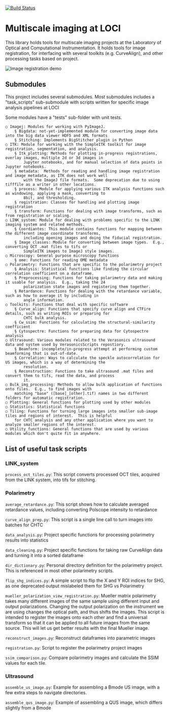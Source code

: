 [![Build Status](https://travis-ci.org/uw-loci/multiscale.svg?branch=master)](https://travis-ci.org/uw-loci/multiscale)

Multiscale imaging at LOCI
===================

This library holds tools for multiscale imaging projects at the Laboratory of Optical and Computational Instrumentation.
It holds tools for image registration, for interfacing with several toolkits (e.g. CurveAlign), and other processing
tasks based on project.

![Image registration demo](demo/Animation.gif)

## Submodules

This project includes several submodules.  Most submodules includes a "task_scripts" sub-submodule 
with scripts written for specific image analysis pipelines at LOCI

Some modules have a "tests" sub-folder with unit tests.
    
    ○ Imagej: Modules for working with PyImageJ.
        § Bigdata: not-yet-implemented module for converting image data into the big data viewer HDF5 and XML formats
        § Stitching: Implements BigStitcher plugin in Python
    ○ ITK: Module for working with the SimpleITK toolkit for image registration, segmentation, and analysis.
        § Itk_plotting: Methods for plotting in-progress registrations, overlay images, multiple 2d or 3d images in 
            Jupyter notebooks, and for manual selection of data points in Jupyter notebooks.
        § metadata:  Methods for reading and handling image registration and image metadata, as ITK does not work well 
            with the ImageJ file formats.  Some deprecation due to using tifffile as a writer in other locations.
        § process: Module for applying various ITK analysis functions such as windowing, applying a mask, converting to 
            8bit, and thresholding.  
        § registration: Classes for handling and plotting image registration 
        § transform: Functions for dealing with image transforms, such as from registration or scaling.
    ○ LINK_system: Module for dealing with problems specific to the LINK imaging system and related methods.
        § Coordiantes: This module contains functions for mapping between the different image coordinate transforms, 
            including opening images and doing the fiducial registration.
        § Image_classes: Module for converting between image types.  E.g., converting OCT .mat files to tifs or 
            SimpleITK images to ImageJ style images.
    ○ Microscopy: General purpose microscopy functions
        § ome: Functions for reading OME metadata 
    ○ Polarimetry: Functions that are specific to the polarimetry project 
        § Analysis: Statistical functions like finding the circular correlation coefficient on a dataframe.
        § Preprocessing: Functions for taking polarimetry data and making it usable for analysis.  E.g., taking the 24 
            polarization state images and registering them together.
        § Retardance: Functions for dealing with the retardance variable, such as how to average it by including in 
            angle information.
    ○ Toolkits: Functions that deal with specific software
        § Curve_align: Functions that specify curve align and CTFire details, such as writing ROIs or preparing for 
            CHTC bulk analysis.
        § Cw_ssim: Functions for calculating the structural-similarity coefficient
        § Cytospectre: Functions for preparing data for Cytospectre analysis
    ○ Ultrasound: Various modules related to the Verasonics ultrasound data and system used by VerasonicsScripts repostiory.
        § Beamform: incomplete/in-progress attempt at performing custom beamforming that is out-of-date.
        § Correlation: Ways to calculate the speckle autocorrelation for US images, which is a way of determining the 
            resolution. 
        § Reconstruction: Functions to take ultrasound .mat files and convert them to tifs, read the data, and process 
            it.
    ○ Bulk_img_processing: Methods to allow bulk application of functions onto files.  E.g., to find images with 
        matching "base" ([base]_[other].tif) names in two different folders for automatic registration.
    ○ Plotting: General functions for plotting used by other modules
    ○ Statistics: Statistical functions
    ○ Tiling: Functions for turning large images into smaller sub-image tiles and regions of interest.  This is helpful 
        for CHTC analysis and any other application where you want to analyze smaller regions of the interest.
    ○ Utility_functions: General functions that are used by various modules which don't quite fit in anywhere.


## List of useful task scripts

### LINK_system
`process_oct_tiles.py`: This script converts processed OCT tiles, acquired from the LINK system, into tifs for stitching.

### Polarimetry
`average_retardance.py`: This script shows how to calculate averaged retardance values, including converting Polscope intensity to retardance

`curve_align_prep.py`: This script is a single line call to turn images into batches for CHTC

`data_analysis.py`: Project specific functions for processing polarimetry results into statistics

`data_cleaning.py`: Project specific functions for taking raw CurveAlign data and turning it into a sorted dataframe

`dir_dictionary.py`: Personal directory definition for the polarimetry project.  This is referenced in most other polarimetry scripts.

`flip_shg_indices.py`: A simple script to flip the X and Y ROI indices for SHG, as one deprecated output mislabeled them for SHG vs Polarimetry

`mueller_polarization_view_registration.py`: Mueller matrix polarimetry takes many different images of the same sample 
using different input and output polarizations.  Changing the output polarization on the instrument we are using changes the
optical path, and thus shifts the images. This script is intended to register the images onto each other and find a
 universal transform so that it can be applied to all future images from the same source.  This will let us get better results with the final Mueller image.
 
`reconstruct_images.py`: Reconstruct dataframes into parametric images
 
`registration.py`: Script to register the polarimetry project images

`ssim_comparison.py`: Compare polarimetry images and calculate the SSIM values for each tile.


### Ultrasound

`assemble_us_image.py`: Example for assembling a Bmode US image, with a few extra steps to navigate directories.

`assemble_qus_image.py`: Example of assembling a QUS image, which differs slightly from a Bmode


